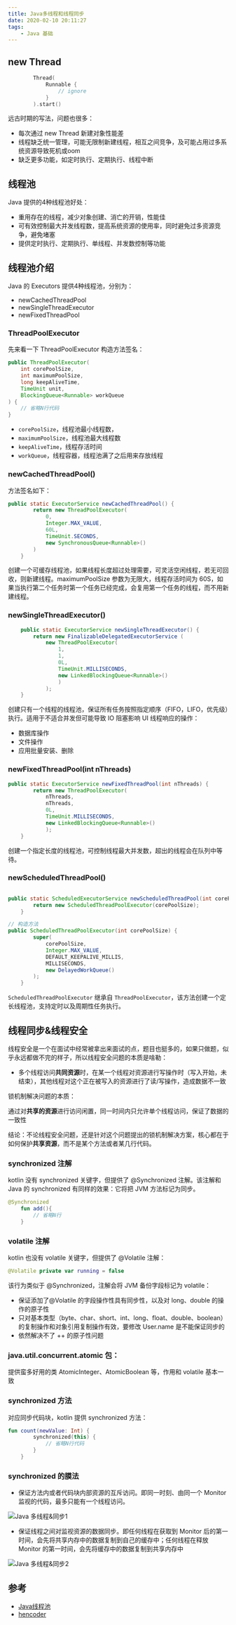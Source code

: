 ```yaml
---
title: Java多线程和线程同步
date: 2020-02-10 20:11:27
tags:
    - Java 基础
---
```


## new Thread 

```kotlin
        Thread(
            Runnable {
                // ignore
            }
        ).start()
```

远古时期的写法，问题也很多：

- 每次通过 new Thread 新建对象性能差
- 线程缺乏统一管理，可能无限制新建线程，相互之间竞争，及可能占用过多系统资源导致死机或oom
- 缺乏更多功能，如定时执行、定期执行、线程中断

<!-- more -->

## 线程池

Java 提供的4种线程池好处：

- 重用存在的线程，减少对象创建、消亡的开销，性能佳
-  可有效控制最大并发线程数，提高系统资源的使用率，同时避免过多资源竞争，避免堵塞
- 提供定时执行、定期执行、单线程、并发数控制等功能

## 线程池介绍

Java 的 Executors 提供4种线程池，分别为：
- newCachedThreadPool
- newSingleThreadExecutor
- newFixedThreadPool

### ThreadPoolExecutor

先来看一下 ThreadPoolExecutor 构造方法签名：

```java
public ThreadPoolExecutor(
    int corePoolSize,
    int maximumPoolSize,
    long keepAliveTime,
    TimeUnit unit,
    BlockingQueue<Runnable> workQueue
) {
    // 省略N行代码  
} 
```

- `corePoolSize`，线程池最小线程数，
- `maximumPoolSize`，线程池最大线程数
- `keepAliveTime`，线程存活时间
- `workQueue`，线程容器，线程池满了之后用来存放线程

### newCachedThreadPool()

方法签名如下：

```java
public static ExecutorService newCachedThreadPool() {
        return new ThreadPoolExecutor(
            0,
            Integer.MAX_VALUE,
            60L,
            TimeUnit.SECONDS,
            new SynchronousQueue<Runnable>()
        )
    }       
```

创建一个可缓存线程池，如果线程长度超过处理需要，可灵活空闲线程，若无可回收，则新建线程。maximumPoolSize 参数为无限大，线程存活时间为 60S，如果当执行第二个任务时第一个任务已经完成，会复用第一个任务的线程，而不用新建线程。

### newSingleThreadExecutor()

```java
    public static ExecutorService newSingleThreadExecutor() {
        return new FinalizableDelegatedExecutorService (
            new ThreadPoolExecutor(
                1, 
                1,
                0L, 
                TimeUnit.MILLISECONDS,
                new LinkedBlockingQueue<Runnable>()
                )
            );
    }
```

创建只有一个线程的线程池，保证所有任务按照指定顺序（FIFO，LIFO，优先级）执行。适用于不适合并发但可能导致 IO 阻塞影响 UI 线程响应的操作：
- 数据库操作
- 文件操作
- 应用批量安装、删除

### newFixedThreadPool(int nThreads)

```java
public static ExecutorService newFixedThreadPool(int nThreads) {
        return new ThreadPoolExecutor(
            nThreads, 
            nThreads,
            0L, 
            TimeUnit.MILLISECONDS,
            new LinkedBlockingQueue<Runnable>()
            );
    }
```

创建一个指定长度的线程池，可控制线程最大并发数，超出的线程会在队列中等待。

### newScheduledThreadPool()

```java

public static ScheduledExecutorService newScheduledThreadPool(int corePoolSize) {
        return new ScheduledThreadPoolExecutor(corePoolSize);
    }

// 构造方法
public ScheduledThreadPoolExecutor(int corePoolSize) {
        super(
            corePoolSize,
            Integer.MAX_VALUE,
            DEFAULT_KEEPALIVE_MILLIS, 
            MILLISECONDS,
            new DelayedWorkQueue()
        );
    }
```

`ScheduledThreadPoolExecutor` 继承自 `ThreadPoolExecutor`，该方法创建一个定长线程池，支持定时以及周期性任务执行。

## 线程同步&线程安全

线程安全是一个在面试中经常被拿出来面试的点，题目也挺多的，如果只做题，似乎永远都做不完的样子，所以线程安全问题的本质是啥勒：

- 多个线程访问**共同资源**时，在某一个线程对资源进行写操作时（写入开始，未结束），其他线程对这个正在被写入的资源进行了读/写操作，造成数据不一致

锁机制解决问题的本质：

通过对**共享的资源**进行访问闲置，同一时间内只允许单个线程访问，保证了数据的一致性

结论：不论线程安全问题，还是针对这个问题提出的锁机制解决方案，核心都在于如何保护**共享资源**，而不是某个方法或者某几行代码。

### synchronized 注解

kotlin 没有 synchronized 关键字，但提供了 @Synchronized 注解。该注解和 Java 的 synchronized 有同样的效果：它将把 JVM 方法标记为同步。

```kotlin
@Synchronized
    fun add(){
        // 省略N行
    }
```

### volatile 注解

kotlin 也没有 volatile 关键字，但提供了 @Volatile 注解：

```kotlin
@Volatile private var running = false
```

该行为类似于 @Synchronized，注解会将 JVM 备份字段标记为 volatile：
- 保证添加了@Volatile 的字段操作性具有同步性，以及对 long、double 的操作的原子性
- 只对基本类型（byte、char、short、int、long、float、double、boolean）的复制操作和对象引用复制操作有效，要修改 User.name 是不能保证同步的
- 依然解决不了 ++ 的原子性问题

### java.util.concurrent.atomic 包：

提供蛮多好用的类 AtomicInteger、AtomicBoolean 等，作用和 volatile 基本一致

### synchronized 方法

对应同步代码块，kotlin 提供 synchronized 方法：

```kotlin
fun count(newValue: Int) {
        synchronized(this) {
            // 省略N行代码
        }
    }
```

### synchronized 的膜法

- 保证方法内或者代码块内部资源的互斥访问。即同一时刻、由同一个 Monitor 监视的代码，最多只能有一个线程访问。

![Java 多线程&同步1](http://assets.processon.com/chart_image/5e43fd10e4b06b291a6c0bf0.png)


- 保证线程之间对监视资源的数据同步。即任何线程在获取到 Monitor 后的第一时间，会先将共享内存中的数据复制到自己的缓存中；任何线程在释放 Monitor 的第一时间，会先将缓存中的数据复制到共享内存中

![Java 多线程&同步2](http://assets.processon.com/chart_image/5e43ffece4b021dc28a5270c.png)

## 参考

- [Java线程池](https://www.trinea.cn/android/java-android-thread-pool/)
- [hencoder](https://hencoder.com/)